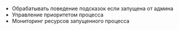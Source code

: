 - Обрабатывать поведение подсказок если запущена от админа
- Управление приоритетом процесса
- Мониторинг ресурсов запущенного процесса
